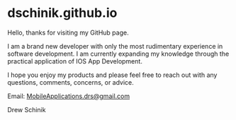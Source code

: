 # dschinik.github.io
Hello, thanks for visiting my GitHub page.

I am a brand new developer with only the most rudimentary experience in software development. I am currently expanding my knowledge through the practical application of IOS App Development.

I hope you enjoy my products and please feel free to reach out with any questions, comments, concerns, or advice.

Email: MobileApplications.drs@gmail.com

Drew Schinik
